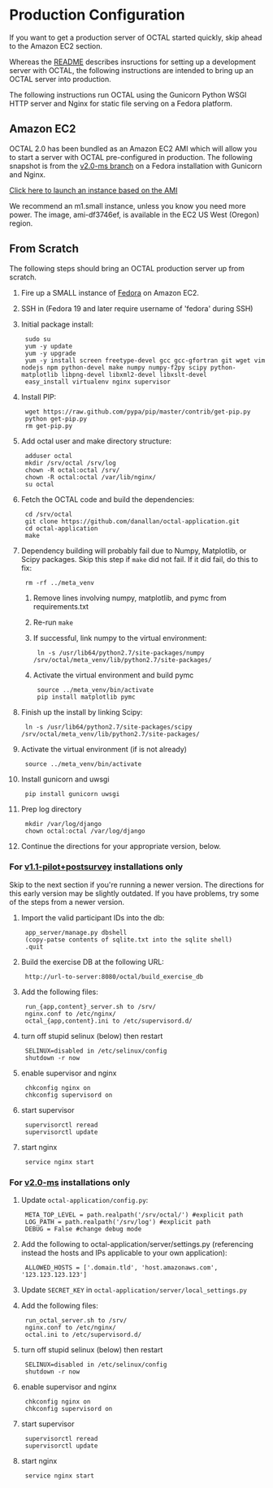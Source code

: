 Production Configuration
========================

If you want to get a production server of OCTAL started quickly, skip ahead to the Amazon EC2 section.

Whereas the [README](/README.md) describes insructions for setting up a development server with OCTAL, the following instructions are intended to bring up an OCTAL server into production.

The following instructions run OCTAL using the Gunicorn Python WSGI HTTP server and Nginx for static file serving on a Fedora platform.

## Amazon EC2

OCTAL 2.0 has been bundled as an Amazon EC2 AMI which will allow you to start a server with OCTAL pre-configured in production.
The following snapshot is from the [v2.0-ms branch](https://github.com/danallan/octal-application/tree/v2.0-ms) on a Fedora installation with Gunicorn and Nginx.

[Click here to launch an instance based on the AMI](https://console.aws.amazon.com/ec2/v2/home?region=us-west-2#LaunchInstanceWizard:ami=ami-df3746ef)

We recommend an m1.small instance, unless you know you need more power.
The image, ami-df3746ef, is available in the EC2 US West (Oregon) region.

## From Scratch

The following steps should bring an OCTAL production server up from scratch.

1. Fire up a SMALL instance of [Fedora](http://fedoraproject.org/en_GB/get-fedora#clouds) on Amazon EC2.

1. SSH in (Fedora 19 and later require username of 'fedora' during SSH)

1. Initial package install:

        sudo su
        yum -y update
        yum -y upgrade
        yum -y install screen freetype-devel gcc gcc-gfortran git wget vim nodejs npm python-devel make numpy numpy-f2py scipy python-matplotlib libpng-devel libxml2-devel libxslt-devel
        easy_install virtualenv nginx supervisor

1. Install PIP:

        wget https://raw.github.com/pypa/pip/master/contrib/get-pip.py
        python get-pip.py
        rm get-pip.py

1. Add octal user and make directory structure:

        adduser octal
        mkdir /srv/octal /srv/log
        chown -R octal:octal /srv/
        chown -R octal:octal /var/lib/nginx/
        su octal

1. Fetch the OCTAL code and build the dependencies:

        cd /srv/octal
        git clone https://github.com/danallan/octal-application.git
        cd octal-application
        make

1. Dependency building will probably fail due to Numpy, Matplotlib, or Scipy packages. 
Skip this step if `make` did not fail.
If it did fail, do this to fix:

        rm -rf ../meta_venv

    1. Remove lines involving numpy, matplotlib, and pymc from requirements.txt
    1. Re-run `make`
    1. If successful, link numpy to the virtual environment:

            ln -s /usr/lib64/python2.7/site-packages/numpy /srv/octal/meta_venv/lib/python2.7/site-packages/

    1. Activate the virtual environment and build pymc

            source ../meta_venv/bin/activate
            pip install matplotlib pymc

1. Finish up the install by linking Scipy:

        ln -s /usr/lib64/python2.7/site-packages/scipy /srv/octal/meta_venv/lib/python2.7/site-packages/

1. Activate the virtual environment (if is not already)

        source ../meta_venv/bin/activate

1. Install gunicorn and uwsgi

        pip install gunicorn uwsgi

1. Prep log directory

        mkdir /var/log/django
        chown octal:octal /var/log/django

1. Continue the directions for your appropriate version, below.

### For [v1.1-pilot+postsurvey](https://github.com/danallan/octal-application/tree/v1.1-pilot+postsurvey) installations only

Skip to the next section if you're running a newer version.
The directions for this early version may be slightly outdated.
If you have problems, try some of the steps from a newer version.

1. Import the valid participant IDs into the db:

        app_server/manage.py dbshell
        (copy-patse contents of sqlite.txt into the sqlite shell)
        .quit

1. Build the exercise DB at the following URL:

        http://url-to-server:8080/octal/build_exercise_db


1. Add the following files:

        run_{app,content}_server.sh to /srv/
        nginx.conf to /etc/nginx/
        octal_{app,content}.ini to /etc/supervisord.d/

1. turn off stupid selinux (below) then restart

        SELINUX=disabled in /etc/selinux/config
        shutdown -r now

1. enable supervisor and nginx

        chkconfig nginx on
        chkconfig supervisord on

1. start supervisor

        supervisorctl reread
        supervisorctl update

1. start nginx

        service nginx start


### For [v2.0-ms](https://github.com/danallan/octal-application/tree/v2.0-ms) installations only

1. Update `octal-application/config.py`:

        META_TOP_LEVEL = path.realpath('/srv/octal/') #explicit path
        LOG_PATH = path.realpath('/srv/log') #explicit path
        DEBUG = False #change debug mode

1. Add the following to octal-application/server/settings.py (referencing instead the hosts and IPs applicable to your own application):

        ALLOWED_HOSTS = ['.domain.tld', 'host.amazonaws.com', '123.123.123.123']

1. Update `SECRET_KEY` in `octal-application/server/local_settings.py`

1. Add the following files:

        run_octal_server.sh to /srv/
        nginx.conf to /etc/nginx/
        octal.ini to /etc/supervisord.d/

1. turn off stupid selinux (below) then restart

        SELINUX=disabled in /etc/selinux/config
        shutdown -r now

1. enable supervisor and nginx

        chkconfig nginx on
        chkconfig supervisord on

1. start supervisor

        supervisorctl reread
        supervisorctl update

1. start nginx

        service nginx start


